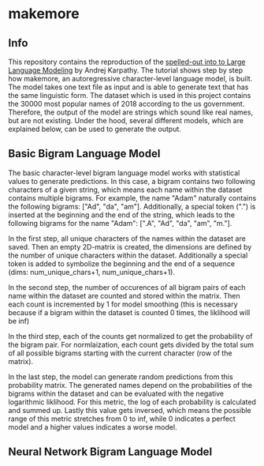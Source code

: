 # makemore

## Info

This repository contains the reproduction of the [spelled-out into to Large Language Modeling](https://www.youtube.com/watch?v=PaCmpygFfXo&t=5s) by Andrej Karpathy.
The tutorial shows step by step how makemore, an autoregressive character-level language model, is built. 
The model takes one text file as input and is able to generate text that has the same linguistic form.
The dataset which is used in this project contains the 30000 most popular names of 2018 according to the us government.
Therefore, the output of the model are strings which sound like real names, but are not existing.
Under the hood, several different models, which are explained below, can be used to generate the output.

## Basic Bigram Language Model

The basic character-level bigram language model works with statistical values to generate predictions. In this case, a bigram contains two following characters of a given string, which means each name within the dataset contains multiple bigrams. For example, the name "Adam" naturally contains the following bigrams: ["Ad", "da", "am"]. Additionally, a special token (".") is inserted at the beginning and the end of the string, which leads to the following bigrams for the name "Adam": [".A", "Ad", "da", "am", "m."].

In the first step, all unique characters of the names within the dataset are saved. Then an empty 2D-matrix is created, the dimensions are defined by the number of unique characters within the dataset. Additionally a special token is added to symbolize the beginning and the end of a sequence (dims: num_unique_chars+1, num_unique_chars+1).

In the second step, the number of occurences of all bigram pairs of each name within the dataset are counted and stored within the matrix. Then each count is incremented by 1 for model smoothing (this is necessary because if a bigram within the dataset is counted 0 times, the liklihood will be inf)

In the third step, each of the counts get normalized to get the probability of the bigram pair. For normlaization, each count gets divided by the total sum of all possible bigrams starting with the current character (row of the matrix).

In the last step, the model can generate random predictions from this probability matrix. The generated names depend on the probabilities of the bigrams within the dataset and can be evaluated with the negative logarithmic liklihood. For this metric, the log of each probability is calculated and summed up. Lastly this value gets inversed, which means the possible range of this metric stretches from 0 to inf, while 0 indicates a perfect model and a higher values indicates a worse model.

## Neural Network Bigram Language Model




